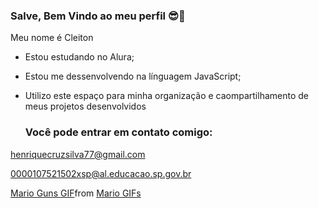 ### Salve, Bem Vindo ao meu perfil 😎🤙

Meu nome é Cleiton

- Estou estudando no Alura;
- Estou me dessenvolvendo na línguagem JavaScript;
- Utilizo este espaço para minha organização e caompartilhamento de meus projetos desenvolvidos

  ### Você pode entrar em contato comigo:

 henriquecruzsilva77@gmail.com

 0000107521502xsp@al.educacao.sp.gov.br

<div class="tenor-gif-embed" data-postid="11779074565004365658" data-share-method="host" data-aspect-ratio="1" data-width="100%"><a href="https://tenor.com/view/mario-guns-gun-nobodycaresboutya-gif-11779074565004365658">Mario Guns GIF</a>from <a href="https://tenor.com/search/mario-gifs">Mario GIFs</a></div> <script type="text/javascript" async src="https://tenor.com/embed.js"></script>

 



